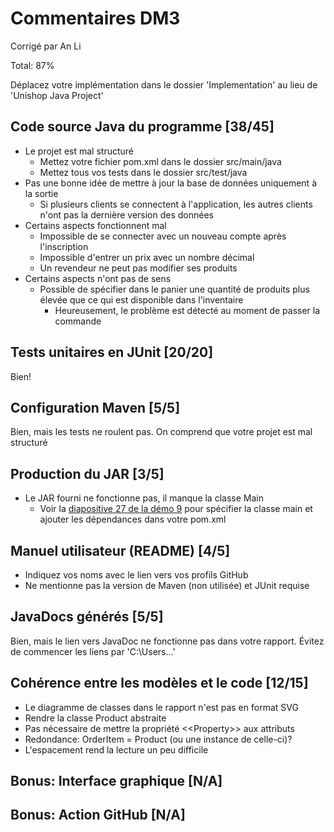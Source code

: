 # Commentaires DM3

Corrigé par An Li

Total: 87%

Déplacez votre implémentation dans le dossier 'Implementation' au lieu de 'Unishop Java Project'

## Code source Java du programme [38/45]

- Le projet est mal structuré
  - Mettez votre fichier pom.xml dans le dossier src/main/java
  - Mettez tous vos tests dans le dossier src/test/java
- Pas une bonne idée de mettre à jour la base de données uniquement à la sortie
  - Si plusieurs clients se connectent à l'application, les autres clients n'ont pas la dernière version des données
- Certains aspects fonctionnent mal
  - Impossible de se connecter avec un nouveau compte après l'inscription
  - Impossible d'entrer un prix avec un nombre décimal
  - Un revendeur ne peut pas modifier ses produits
- Certains aspects n'ont pas de sens
  - Possible de spécifier dans le panier une quantité de produits plus élevée que ce qui est disponible dans l'inventaire
    - Heureusement, le problème est détecté au moment de passer la commande

## Tests unitaires en JUnit [20/20]

Bien!

## Configuration Maven [5/5]

Bien, mais les tests ne roulent pas. On comprend que votre projet est mal structuré

## Production du JAR [3/5]

- Le JAR fourni ne fonctionne pas, il manque la classe Main
  - Voir la [diapositive 27 de la démo 9](https://studium.umontreal.ca/pluginfile.php/8767136/mod_resource/content/7/D%C3%A9mo%2009.pdf) pour spécifier la classe main et ajouter les dépendances dans votre pom.xml

## Manuel utilisateur (README) [4/5]

- Indiquez vos noms avec le lien vers vos profils GitHub
- Ne mentionne pas la version de Maven (non utilisée) et JUnit requise

## JavaDocs générés [5/5]

Bien, mais le lien vers JavaDoc ne fonctionne pas dans votre rapport. Évitez de commencer les liens par 'C:\Users...'

## Cohérence entre les modèles et le code [12/15]

- Le diagramme de classes dans le rapport n'est pas en format SVG
- Rendre la classe Product abstraite
- Pas nécessaire de mettre la propriété &lt;&lt;Property&gt;&gt; aux attributs
- Redondance: OrderItem = Product (ou une instance de celle-ci)?
- L'espacement rend la lecture un peu difficile

## Bonus: Interface graphique [N/A]

## Bonus: Action GitHub [N/A]
